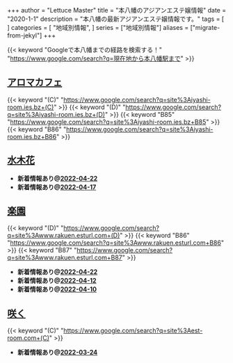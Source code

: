 +++
author = "Lettuce Master"
title = "本八幡のアジアンエステ嬢情報"
date = "2020-1-1"
description = "本八幡の最新アジアンエステ嬢情報です。"
tags = [
]
categories = [
    "地域別情報",
]
series = ["地域別情報"]
aliases = ["migrate-from-jekyl"]
+++

{{< keyword "Googleで本八幡までの経路を検索する！" "https://www.google.com/search?q=現在地から本八幡駅まで" >}}

## [アロマカフェ](https://iyashi-room.ies.bz/)
{{< keyword "(C)" "https://www.google.com/search?q=site%3Aiyashi-room.ies.bz+(C)" >}} {{< keyword "(D)" "https://www.google.com/search?q=site%3Aiyashi-room.ies.bz+(D)" >}} {{< keyword "B85" "https://www.google.com/search?q=site%3Aiyashi-room.ies.bz+B85" >}} {{< keyword "B86" "https://www.google.com/search?q=site%3Aiyashi-room.ies.bz+B86" >}} 

## [水木花](http://hfmj15.xyz/)


- **新着情報あり@[2022-04-22](/post/2022-04-22)**
- **新着情報あり@[2022-04-17](/post/2022-04-17)**
## [楽園](http://www.rakuen.esturl.com/)
{{< keyword "(D)" "https://www.google.com/search?q=site%3Awww.rakuen.esturl.com+(D)" >}} {{< keyword "B86" "https://www.google.com/search?q=site%3Awww.rakuen.esturl.com+B86" >}} {{< keyword "B87" "https://www.google.com/search?q=site%3Awww.rakuen.esturl.com+B87" >}} 

- **新着情報あり@[2022-04-22](/post/2022-04-22)**
- **新着情報あり@[2022-04-12](/post/2022-04-12)**
- **新着情報あり@[2022-04-10](/post/2022-04-10)**
## [咲く](http://est-room.com/)
{{< keyword "(C)" "https://www.google.com/search?q=site%3Aest-room.com+(C)" >}} 

- **新着情報あり@[2022-03-24](/post/2022-03-24)**
